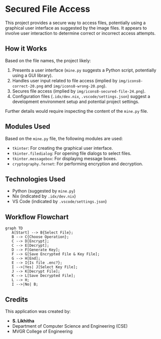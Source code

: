 # Secured File Access

This project provides a secure way to access files, potentially using a graphical user interface as suggested by the image files. It appears to involve user interaction to determine correct or incorrect access attempts.

## How it Works

Based on the file names, the project likely:

1.  Presents a user interface (`mine.py` suggests a Python script, potentially using a GUI library).
2.  Handles user input related to file access (implied by `img/icons8-correct-20.png` and `img/icons8-wrong-20.png`).
3.  Secures file access (implied by `img/icons8-secured-file-24.png`).
4.  Configuration files (`.idx/dev.nix`, `.vscode/settings.json`) suggest a development environment setup and potential project settings.

Further details would require inspecting the content of the `mine.py` file.
## Modules Used

Based on the `mine.py` file, the following modules are used:

*   `tkinter`: For creating the graphical user interface.
*   `tkinter.filedialog`: For opening file dialogs to select files.
*   `tkinter.messagebox`: For displaying message boxes.
*   `cryptography.fernet`: For performing encryption and decryption.


## Technologies Used

*   Python (suggested by `mine.py`)
*   Nix (indicated by `.idx/dev.nix`)
*   VS Code (indicated by `.vscode/settings.json`)

## Workflow Flowchart
 ``` mermaid
 graph TD
    A[Start] --> B{Select File};
    B --> C{Choose Operation};
    C --> D[Encrypt];
    C --> E[Decrypt];
    D --> F[Generate Key];
    F --> G[Save Encrypted File & Key File];
    G --> H[End];
    E --> I{Is file .enc?};
    I -->|Yes| J[Select Key File];
    J --> K[Decrypt File];
    K --> L[Save Decrypted File];
    L --> H;
    I -->|No| B;
```


## Credits

This application was created by:

*   **S. Likhitha**
*   Department of Computer Science and Engineering (CSE)
*   MVGR College of Engineering
